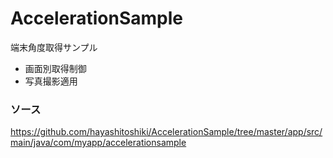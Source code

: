 # AccelerationSample
端末角度取得サンプル
 * 画面別取得制御
 * 写真撮影適用

### ソース
https://github.com/hayashitoshiki/AccelerationSample/tree/master/app/src/main/java/com/myapp/accelerationsample
